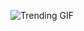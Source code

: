
<!-- GIF_SECTION -->
![Trending GIF](https://media2.giphy.com/media/v1.Y2lkPThiYjIxNzcybW9uYmJzYmhrOTdocXFtM2JkZmIwcDJjM284cHhsZWMzbnN2Zzg1NyZlcD12MV9naWZzX3NlYXJjaCZjdD1n/rrsMWkp9shbXJPA2D6/giphy.gif)
<!-- END_GIF_SECTION -->
